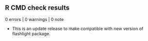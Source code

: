 
## R CMD check results

0 errors | 0 warnings | 0 note

* This is an update release to make compatible with new version of flashlight package.


